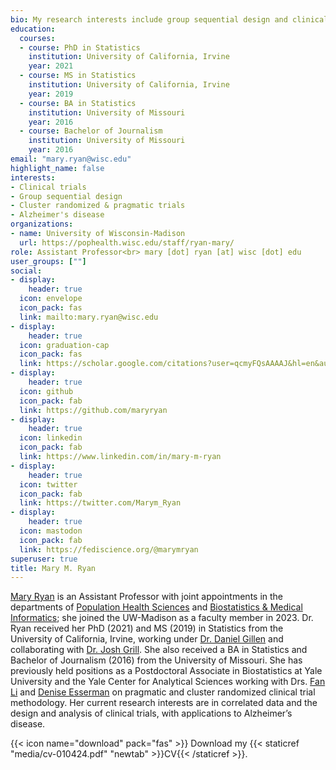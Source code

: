 ```yaml
---
bio: My research interests include group sequential design and clinical trials, with applications in Alzheimer's Disease biomarker discovery, as well as pragmatic and cluster randomized trials.
education:
  courses:
  - course: PhD in Statistics
    institution: University of California, Irvine
    year: 2021
  - course: MS in Statistics
    institution: University of California, Irvine
    year: 2019
  - course: BA in Statistics
    institution: University of Missouri
    year: 2016
  - course: Bachelor of Journalism
    institution: University of Missouri
    year: 2016
email: "mary.ryan@wisc.edu"
highlight_name: false
interests:
- Clinical trials
- Group sequential design
- Cluster randomized & pragmatic trials
- Alzheimer's disease
organizations:
- name: University of Wisconsin-Madison
  url: https://pophealth.wisc.edu/staff/ryan-mary/
role: Assistant Professor<br> mary [dot] ryan [at] wisc [dot] edu
user_groups: [""]
social:
- display:
    header: true
  icon: envelope
  icon_pack: fas
  link: mailto:mary.ryan@wisc.edu
- display:
    header: true
  icon: graduation-cap
  icon_pack: fas
  link: https://scholar.google.com/citations?user=qcmyFQsAAAAJ&hl=en&authuser=1
- display:
    header: true
  icon: github
  icon_pack: fab
  link: https://github.com/maryryan
- display:
    header: true
  icon: linkedin
  icon_pack: fab
  link: https://www.linkedin.com/in/mary-m-ryan
- display:
    header: true
  icon: twitter
  icon_pack: fab
  link: https://twitter.com/Marym_Ryan
- display:
    header: true
  icon: mastodon
  icon_pack: fab
  link: https://fediscience.org/@marymryan
superuser: true
title: Mary M. Ryan
---
```


[Mary Ryan](https://www.name-coach.com/mary-m-ryan) is an Assistant Professor with joint appointments in the departments of [Population Health Sciences](https://pophealth.wisc.edu/) and [Biostatistics & Medical Informatics](https://biostat.wisc.edu/); she joined the UW-Madison as a faculty member in 2023. Dr. Ryan received her PhD (2021) and MS (2019) in Statistics from the University of California, Irvine, working under [Dr. Daniel Gillen](https://dgillen.ics.uci.edu/) and collaborating with [Dr. Josh Grill](https://www.faculty.uci.edu/profile.cfm?faculty_id=6201). She also received a BA in Statistics and Bachelor of Journalism (2016) from the University of Missouri. She has previously held positions as a Postdoctoral Associate in Biostatistics at Yale University and the Yale Center for Analytical Sciences working with Drs. [Fan Li](https://lifan90.com/) and [Denise Esserman](https://ysph.yale.edu/profile/denise_esserman/) on pragmatic and cluster randomized clinical trial methodology. Her current research interests are in correlated data and the design and analysis of clinical trials, with applications to Alzheimer’s disease.

{{< icon name="download" pack="fas" >}} Download my {{< staticref "media/cv-010424.pdf" "newtab" >}}CV{{< /staticref >}}.
